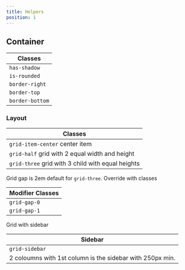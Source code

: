 ```yaml
---
title: Helpers
position: 1
---
```


## Container

| Classes         |
| --------------- |
| `has-shadow`    |
| `is-rounded`    |
| `border-right`  |
| `border-top`    |
| `border-bottom` |

<div class="spacer"></div>

### Layout

| Classes                                           |
| ------------------------------------------------- |
| `grid-item-center` center item                    |
| `grid-half` grid with 2 equal width and height    |
| `grid-three` grid with 3 child with equal heights |

<div class="spacer"></div>

Grid gap is 2em default for `grid-three`. Override with classes

| Modifier Classes |
| ---------------- |
| `grid-gap-0`     |
| `grid-gap-1`     |

<div class="spacer"></div>

Grid with sidebar

| Sidebar                                                   |
| --------------------------------------------------------- |
| `grid-sidebar`                                            |
| 2 coloumns with 1st column is the sidebar with 250px min. |
